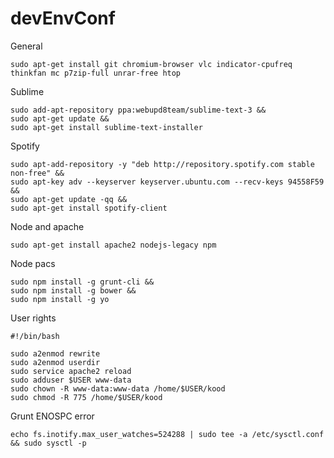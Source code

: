 # devEnvConf
  
General

	sudo apt-get install git chromium-browser vlc indicator-cpufreq thinkfan mc p7zip-full unrar-free htop

Sublime
    
	sudo add-apt-repository ppa:webupd8team/sublime-text-3 &&
	sudo apt-get update &&
	sudo apt-get install sublime-text-installer

Spotify
  
	sudo apt-add-repository -y "deb http://repository.spotify.com stable non-free" &&
	sudo apt-key adv --keyserver keyserver.ubuntu.com --recv-keys 94558F59 &&
	sudo apt-get update -qq &&
	sudo apt-get install spotify-client

Node and apache
  
	sudo apt-get install apache2 nodejs-legacy npm
  
Node pacs

	sudo npm install -g grunt-cli &&
	sudo npm install -g bower &&
	sudo npm install -g yo

User rights

	#!/bin/bash
	
	sudo a2enmod rewrite
	sudo a2enmod userdir
	sudo service apache2 reload
	sudo adduser $USER www-data
	sudo chown -R www-data:www-data /home/$USER/kood
	sudo chmod -R 775 /home/$USER/kood

Grunt ENOSPC error
	
	echo fs.inotify.max_user_watches=524288 | sudo tee -a /etc/sysctl.conf && sudo sysctl -p
